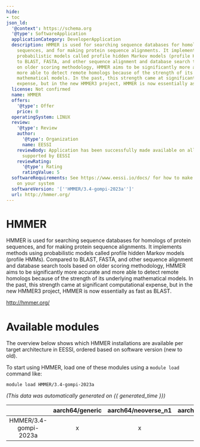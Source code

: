 ```yaml
---
hide:
- toc
json_ld:
  '@context': https://schema.org
  '@type': SoftwareApplication
  applicationCategory: DeveloperApplication
  description: HMMER is used for searching sequence databases for homologs of protein
    sequences, and for making protein sequence alignments. It implements methods using
    probabilistic models called profile hidden Markov models (profile HMMs).  Compared
    to BLAST, FASTA, and other sequence alignment and database search tools based
    on older scoring methodology, HMMER aims to be significantly more accurate and
    more able to detect remote homologs because of the strength of its underlying
    mathematical models. In the past, this strength came at significant computational
    expense, but in the new HMMER3 project, HMMER is now essentially as fast as BLAST.
  license: Not confirmed
  name: HMMER
  offers:
    '@type': Offer
    price: 0
  operatingSystem: LINUX
  review:
    '@type': Review
    author:
      '@type': Organization
      name: EESSI
    reviewBody: Application has been successfully made available on all architectures
      supported by EESSI
    reviewRating:
      '@type': Rating
      ratingValue: 5
  softwareRequirements: See https://www.eessi.io/docs/ for how to make EESSI available
    on your system
  softwareVersion: '[''HMMER/3.4-gompi-2023a'']'
  url: http://hmmer.org/
---
```


HMMER
=====


HMMER is used for searching sequence databases for homologs of protein sequences, and for making protein sequence alignments. It implements methods using probabilistic models called profile hidden Markov models (profile HMMs).  Compared to BLAST, FASTA, and other sequence alignment and database search tools based on older scoring methodology, HMMER aims to be significantly more accurate and more able to detect remote homologs because of the strength of its underlying mathematical models. In the past, this strength came at significant computational expense, but in the new HMMER3 project, HMMER is now essentially as fast as BLAST.

http://hmmer.org/
# Available modules


The overview below shows which HMMER installations are available per target architecture in EESSI, ordered based on software version (new to old).

To start using HMMER, load one of these modules using a `module load` command like:

```shell
module load HMMER/3.4-gompi-2023a
```

*(This data was automatically generated on {{ generated_time }})*  

| |aarch64/generic|aarch64/neoverse_n1|aarch64/neoverse_v1|x86_64/generic|x86_64/amd/zen2|x86_64/amd/zen3|x86_64/amd/zen4|x86_64/intel/haswell|x86_64/intel/sapphirerapids|x86_64/intel/skylake_avx512|aarch64/nvidia/grace|
| :---: | :---: | :---: | :---: | :---: | :---: | :---: | :---: | :---: | :---: | :---: | :---: |
|HMMER/3.4-gompi-2023a|x|x|x|x|x|x|x|x|x|x|x|
